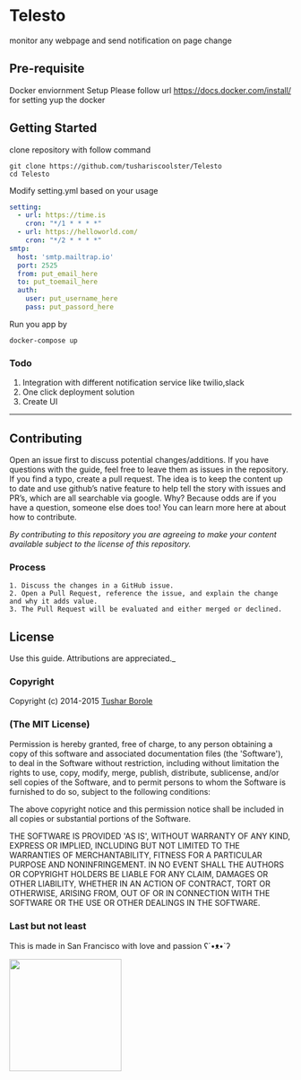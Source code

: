 # Telesto
monitor any webpage and send notification on page change


## Pre-requisite
 Docker enviornment Setup
Please follow url https://docs.docker.com/install/ for setting yup the docker

## Getting Started
clone repository with follow command
```shell
git clone https://github.com/tushariscoolster/Telesto
cd Telesto
```

Modify setting.yml based on your usage

```yaml
setting:
  - url: https://time.is
    cron: "*/1 * * * *"
  - url: https://helloworld.com/
    cron: "*/2 * * * *"
smtp:
  host: 'smtp.mailtrap.io'
  port: 2525
  from: put_email_here
  to: put_toemail_here
  auth:
    user: put_username_here
    pass: put_passord_here
```

Run you app by

```shell
docker-compose up
```

### Todo

1. Integration with different notification service like twilio,slack
2. One click deployment solution
3. Create UI


----------

## Contributing

Open an issue first to discuss potential changes/additions. If you have questions with the guide, feel free to leave them as issues in the repository. If you find a typo, create a pull request. The idea is to keep the content up to date and use github’s native feature to help tell the story with issues and PR’s, which are all searchable via google. Why? Because odds are if you have a question, someone else does too! You can learn more here at about how to contribute.

*By contributing to this repository you are agreeing to make your content available subject to the license of this repository.*

### Process
    1. Discuss the changes in a GitHub issue.
    2. Open a Pull Request, reference the issue, and explain the change and why it adds value.
    3. The Pull Request will be evaluated and either merged or declined.

## License

 Use this guide. Attributions are appreciated._

### Copyright

Copyright (c) 2014-2015 [Tushar Borole](http://www.tusharborole.com)

### (The MIT License)
Permission is hereby granted, free of charge, to any person obtaining
a copy of this software and associated documentation files (the
'Software'), to deal in the Software without restriction, including
without limitation the rights to use, copy, modify, merge, publish,
distribute, sublicense, and/or sell copies of the Software, and to
permit persons to whom the Software is furnished to do so, subject to
the following conditions:

The above copyright notice and this permission notice shall be
included in all copies or substantial portions of the Software.

THE SOFTWARE IS PROVIDED 'AS IS', WITHOUT WARRANTY OF ANY KIND,
EXPRESS OR IMPLIED, INCLUDING BUT NOT LIMITED TO THE WARRANTIES OF
MERCHANTABILITY, FITNESS FOR A PARTICULAR PURPOSE AND NONINFRINGEMENT.
IN NO EVENT SHALL THE AUTHORS OR COPYRIGHT HOLDERS BE LIABLE FOR ANY
CLAIM, DAMAGES OR OTHER LIABILITY, WHETHER IN AN ACTION OF CONTRACT,
TORT OR OTHERWISE, ARISING FROM, OUT OF OR IN CONNECTION WITH THE
SOFTWARE OR THE USE OR OTHER DEALINGS IN THE SOFTWARE.

### Last but not least
This is made in San Francisco with love and passion  ʕ´•ᴥ•`ʔ

<a href="../../" target="_blank"><img src="https://upload.wikimedia.org/wikipedia/en/thumb/a/a4/Flag_of_the_United_States.svg/440px-Flag_of_the_United_States.svg.png" height="200"></a>

